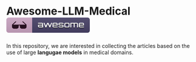 # Awesome-LLM-Medical [![Awesome](figures/awesome.svg)](https://github.com/Debodeep94/Awesome-LLM-Medical)

In this repository, we are interested in collecting the articles based on the use of large **langugae models** in medical domains. 